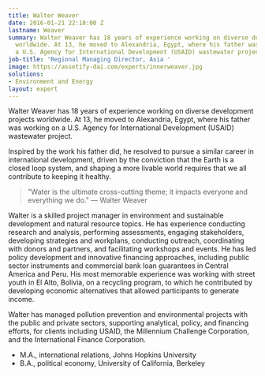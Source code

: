 ```yaml
---
title: Walter Weaver
date: 2016-01-21 22:18:00 Z
lastname: Weaver
summary: Walter Weaver has 18 years of experience working on diverse development projects
  worldwide. At 13, he moved to Alexandria, Egypt, where his father was working on
  a U.S. Agency for International Development (USAID) wastewater project.
job-title: 'Regional Managing Director, Asia '
image: https://assetify-dai.com/experts/innerweaver.jpg
solutions:
- Environment and Energy
layout: expert
---
```


Walter Weaver has 18 years of experience working on diverse development projects worldwide. At 13, he moved to Alexandria, Egypt, where his father was working on a U.S. Agency for International Development (USAID) wastewater project.

Inspired by the work his father did, he resolved to pursue a similar career in international development, driven by the conviction that the Earth is a closed loop system, and shaping a more livable world requires that we all contribute to keeping it healthy.

> "Water is the ultimate cross-cutting theme; it impacts everyone and everything we do." — Walter Weaver

Walter is a skilled project manager in environment and sustainable development and natural resource topics. He has experience conducting research and analysis, performing assessments, engaging stakeholders, developing strategies and workplans, conducting outreach, coordinating with donors and partners, and facilitating workshops and events. He has led policy development and innovative financing approaches, including public sector instruments and commercial bank loan guarantees in Central America and Peru. His most memorable experience was working with street youth in El Alto, Bolivia, on a recycling program, to which he contributed by developing economic alternatives that allowed participants to generate income.

Walter has managed pollution prevention and environmental projects with the public and private sectors, supporting analytical, policy, and financing efforts, for clients including USAID, the Millennium Challenge Corporation, and the International Finance Corporation.

* M.A., international relations, Johns Hopkins University
* B.A., political economy, University of California, Berkeley
